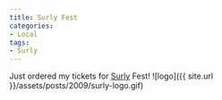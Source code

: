 ```yaml
---
title: Surly Fest
categories:
- Local
tags:
- Surly
---
```


Just ordered my tickets for [Surly](http://www.surlybrewing.com/) Fest!
![logo]({{ site.url }}/assets/posts/2009/surly-logo.gif)
